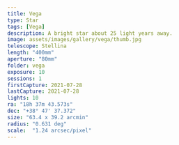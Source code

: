 ```yaml
---
title: Vega
type: Star
tags: [Vega]
description: A bright star about 25 light years away.
image: assets/images/gallery/vega/thumb.jpg
telescope: Stellina
length: "400mm"
aperture: "80mm"
folder: vega
exposure: 10
sessions: 1
firstCapture: 2021-07-28
lastCapture: 2021-07-28
lights: 10
ra:	"18h 37m 43.573s"
dec: "+38° 47' 37.372"
size: "63.4 x 39.2 arcmin"
radius:	"0.631 deg"
scale:	"1.24 arcsec/pixel"
---
```

